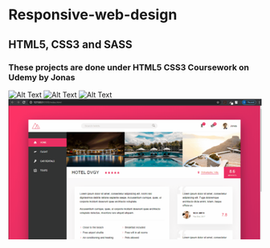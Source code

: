 # Responsive-web-design

## HTML5, CSS3 and SASS

### These projects are done under HTML5 CSS3 Coursework on Udemy by Jonas  
![Alt Text](https://github.com/DVGY/Responsive-web-design/blob/master/demo/website.gif)
![Alt Text](https://github.com/DVGY/Responsive-web-design/blob/master/demo/Natours.gif)
![Alt Text](https://github.com/DVGY/Responsive-web-design/blob/master/demo/Nexter.gif)
![Alt Text](https://github.com/DVGY/Responsive-web-design/blob/master/demo/Trillo.gif)
